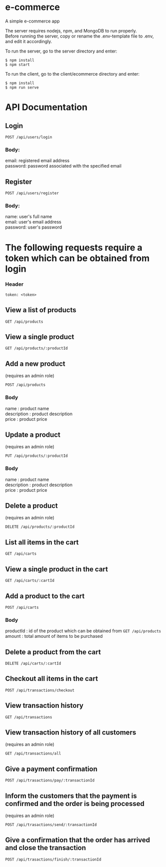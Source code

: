 # e-commerce

A simple e-commerce app

The server requires nodejs, npm, and MongoDB to run properly.  
Before running the server, copy or rename the .env-template file to .env, and edit it accordingly.  

To run the server, go to the server directory and enter:
```
$ npm install
$ npm start
```

To run the client, go to the client/ecommerce directory and enter:
```
$ npm install
$ npm run serve
```

# API Documentation
## Login
```
POST /api/users/login
```
### Body:
email: registered email address  
password: password associated with the specified email  

## Register
```
POST /api/users/register
```
### Body:
name: user's full name  
email: user's email address  
password: user's password  

# The following requests require a token which can be obtained from login
### Header
```
token: <token>
```

## View a list of products
```
GET /api/products
```

## View a single product
```
GET /api/products/:productId
```

## Add a new product 
(requires an admin role)
```
POST /api/products
```
### Body
name : product name  
description : product description  
price : product price  

## Update a product 
(requires an admin role)
```
PUT /api/products/:productId
```
### Body
name : product name  
description : product description  
price : product price  

## Delete a product 
(requires an admin role)
```
DELETE /api/products/:productId
```

## List all items in the cart
```
GET /api/carts
```

## View a single product in the cart
```
GET /api/carts/:cartId
```

## Add a product to the cart
```
POST /api/carts
```
### Body
productId : id of the product which can be obtained from ```GET /api/products```  
amount : total amount of items to be purchased

## Delete a product from the cart
```
DELETE /api/carts/:cartId
```

## Checkout all items in the cart
```
POST /api/transactions/checkout
```

## View transaction history
```
GET /api/transactions
```

## View transaction history of all customers
(requires an admin role)
```
GET /api/transactions/all
```

## Give a payment confirmation
```
POST /api/trasactions/pay/:transactionId
```

## Inform the customers that the payment is confirmed and the order is being processed
(requires an admin role)
```
POST /api/trasactions/send/:transactionId
```

## Give a confirmation that the order has arrived and close the transaction
```
POST /api/trasactions/finish/:transactionId
```
